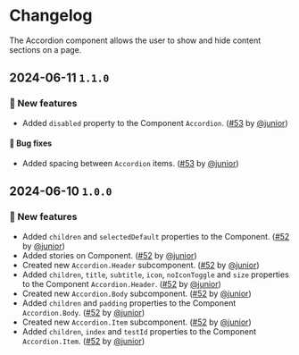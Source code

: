 # Changelog

The Accordion component allows the user to show and hide content sections on a page.

## 2024-06-11 `1.1.0`

### 🎉 New features

- Added `disabled` property to the Component `Accordion`. ([#53](https://git.rarolabs.com.br/frontend/rarui/-/merge_requests/53) by [@junior](https://git.rarolabs.com.br/junior))

#### 🐛 Bug fixes

- Added spacing between `Accordion` items. ([#53](https://git.rarolabs.com.br/frontend/rarui/-/merge_requests/53) by [@junior](https://git.rarolabs.com.br/junior))

## 2024-06-10 `1.0.0`

### 🎉 New features

- Added `children` and `selectedDefault` properties to the Component. ([#52](https://git.rarolabs.com.br/frontend/rarui/-/merge_requests/52) by [@junior](https://git.rarolabs.com.br/junior))
- Added stories on Component. ([#52](https://git.rarolabs.com.br/frontend/rarui/-/merge_requests/52) by [@junior](https://git.rarolabs.com.br/junior))
- Created new `Accordion.Header` subcomponent. ([#52](https://git.rarolabs.com.br/frontend/rarui/-/merge_requests/52) by [@junior](https://git.rarolabs.com.br/junior))
- Added `children`, `title`, `subtitle`, `icon`, `noIconToggle` and `size` properties to the Component `Accordion.Header`. ([#52](https://git.rarolabs.com.br/frontend/rarui/-/merge_requests/52) by [@junior](https://git.rarolabs.com.br/junior))
- Created new `Accordion.Body` subcomponent. ([#52](https://git.rarolabs.com.br/frontend/rarui/-/merge_requests/52) by [@junior](https://git.rarolabs.com.br/junior))
- Added `children` and `padding` properties to the Component `Accordion.Body`. ([#52](https://git.rarolabs.com.br/frontend/rarui/-/merge_requests/52) by [@junior](https://git.rarolabs.com.br/junior))
- Created new `Accordion.Item` subcomponent. ([#52](https://git.rarolabs.com.br/frontend/rarui/-/merge_requests/52) by [@junior](https://git.rarolabs.com.br/junior))
- Added `children`, `index` and `testId` properties to the Component `Accordion.Item`. ([#52](https://git.rarolabs.com.br/frontend/rarui/-/merge_requests/52) by [@junior](https://git.rarolabs.com.br/junior))

<!-- #### 🛠 Breaking changes -->

<!-- #### 📚 3rd party library updates -->

<!-- #### 🎉 New features -->

<!-- #### 🐛 Bug fixes -->

<!-- #### 💡 Others -->
